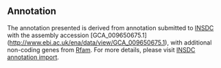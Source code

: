 
Annotation
----------

The annotation presented is derived from annotation submitted to
[INSDC](http://www.insdc.org) with the assembly accession [GCA\_009650675.1]
(http://www.ebi.ac.uk/ena/data/view/GCA_009650675.1),
with additional non-coding genes from
[Rfam](http://rfam.xfam.org/). For more details, please visit [INSDC
annotation import](http://ensemblgenomes.org/info/data/insdc_annotation).
